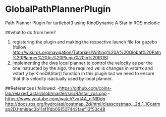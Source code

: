 # GlobalPathPlannerPlugin
Path Planner Plugin for turtlebot3 using KinoDynamic A Star in ROS melodic

##what to do from here?
1. registering the plugin and making the respective launch file for gazebo (follow http://wiki.ros.org/navigation/Tutorials/Writing%20A%20Global%20Path%20Planner%20As%20Plugin%20in%20ROS)
2. implementing the dwa local planner to control the velocity as per the one instructed by the algo. the required vel is changes in vstartx and vstart y by KinoDAStar() function in this plugin but we need to ensure that this velocity isactually used by local planner.

##References I followed:
-https://github.com/coins-lab/relaxed_astar/blob/master/src/RAstar_ros.cpp
-https://www.youtube.com/watch?v=t4A_niNlDdg
-http://docs.ros.org/hydro/api/costmap_2d/html/classcostmap__2d_1_1Costmap2D.html#ac3b11af1fdb061507442faef13f53c48
